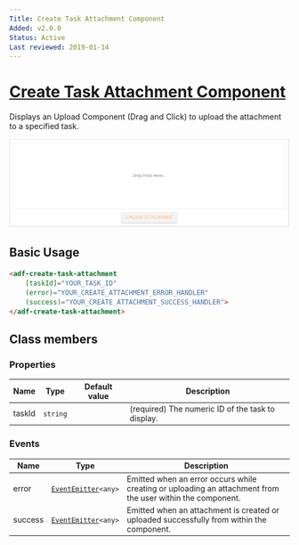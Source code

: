 ```yaml
---
Title: Create Task Attachment Component
Added: v2.0.0
Status: Active
Last reviewed: 2019-01-14
---
```


# [Create Task Attachment Component](../../../lib/process-services/src/lib/attachment/create-task-attachment/create-task-attachment.component.ts "Defined in create-task-attachment.component.ts")

Displays an Upload Component (Drag and Click) to upload the attachment to a specified task.

![task-create-attachment](../../docassets/images/task-create-attachment.png)

## Basic Usage

```html
<adf-create-task-attachment 
    [taskId]="YOUR_TASK_ID" 
    (error)="YOUR_CREATE_ATTACHMENT_ERROR_HANDLER"
    (success)="YOUR_CREATE_ATTACHMENT_SUCCESS_HANDLER">
</adf-create-task-attachment>
```

## Class members

### Properties

| Name | Type | Default value | Description |
| ---- | ---- | ------------- | ----------- |
| taskId | `string` |  | (required) The numeric ID of the task to display. |

### Events

| Name | Type | Description |
| ---- | ---- | ----------- |
| error | [`EventEmitter`](https://angular.io/api/core/EventEmitter)`<any>` | Emitted when an error occurs while creating or uploading an  attachment from the user within the component. |
| success | [`EventEmitter`](https://angular.io/api/core/EventEmitter)`<any>` | Emitted when an attachment is created or uploaded successfully from within the component. |
